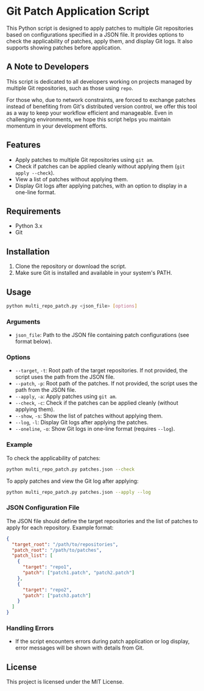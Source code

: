 # Git Patch Application Script

This Python script is designed to apply patches to multiple Git repositories based on configurations specified in a JSON file. It provides options to check the applicability of patches, apply them, and display Git logs. It also supports showing patches before application.

## A Note to Developers

This script is dedicated to all developers working on projects managed by multiple Git repositories, such as those using `repo`.

For those who, due to network constraints, are forced to exchange patches instead of benefiting from Git's distributed version control, we offer this tool as a way to keep your workflow efficient and manageable. Even in challenging environments, we hope this script helps you maintain momentum in your development efforts.

## Features

- Apply patches to multiple Git repositories using `git am`.
- Check if patches can be applied cleanly without applying them (`git apply --check`).
- View a list of patches without applying them.
- Display Git logs after applying patches, with an option to display in a one-line format.

## Requirements

- Python 3.x
- Git

## Installation

1. Clone the repository or download the script.
2. Make sure Git is installed and available in your system's PATH.

## Usage

```bash
python multi_repo_patch.py <json_file> [options]
```

### Arguments

- `json_file`: Path to the JSON file containing patch configurations (see format below).

### Options

- `--target`, `-t`: Root path of the target repositories. If not provided, the script uses the path from the JSON file.
- `--patch`, `-p`: Root path of the patches. If not provided, the script uses the path from the JSON file.
- `--apply`, `-a`: Apply patches using `git am`.
- `--check`, `-c`: Check if the patches can be applied cleanly (without applying them).
- `--show`, `-s`: Show the list of patches without applying them.
- `--log`, `-l`: Display Git logs after applying the patches.
- `--oneline`, `-o`: Show Git logs in one-line format (requires `--log`).

### Example

To check the applicability of patches:

```bash
python multi_repo_patch.py patches.json --check
```

To apply patches and view the Git log after applying:

```bash
python multi_repo_patch.py patches.json --apply --log
```

### JSON Configuration File

The JSON file should define the target repositories and the list of patches to apply for each repository. Example format:

```json
{
  "target_root": "/path/to/repositories",
  "patch_root": "/path/to/patches",
  "patch_list": [
    {
      "target": "repo1",
      "patch": ["patch1.patch", "patch2.patch"]
    },
    {
      "target": "repo2",
      "patch": ["patch3.patch"]
    }
  ]
}
```

### Handling Errors

- If the script encounters errors during patch application or log display, error messages will be shown with details from Git.

## License

This project is licensed under the MIT License.
